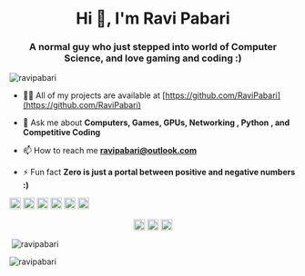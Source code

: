 <h1 align="center">Hi 👋, I'm Ravi Pabari</h1>
<h3 align="center">A normal guy who just stepped into world of Computer Science, and love gaming and coding :)</h3>

<p align="left"> <img src="https://komarev.com/ghpvc/?username=ravipabari" alt="ravipabari" /> </p>

- 👨‍💻 All of my projects are available at [https://github.com/RaviPabari](https://github.com/RaviPabari)

- 💬 Ask me about **Computers, Games, GPUs, Networking , Python , and Competitive Coding**

- 📫 How to reach me **ravipabari@outlook.com**

- ⚡ Fun fact **Zero is just a portal between positive and negative numbers :)**

<p align="left"><img src="https://devicons.github.io/devicon/devicon.git/icons/c/c-original.svg" alt="c" width="20" height="20"/> <img src="https://devicons.github.io/devicon/devicon.git/icons/cplusplus/cplusplus-original.svg" alt="cplusplus" width="20" height="20"/> <img src="https://devicons.github.io/devicon/devicon.git/icons/python/python-original-wordmark.svg" alt="python" width="20" height="20"/> <img src="https://devicons.github.io/devicon/devicon.git/icons/linux/linux-original.svg" alt="linux" width="20" height="20"/> <img src="https://cdn.jsdelivr.net/npm/simple-icons@3.1.0/icons/flutter.svg" alt="flutter" width="20" height="20"/> <img src="https://cdn.jsdelivr.net/npm/simple-icons@3.1.0/icons/dart.svg" alt="dart" width="20" height="20"/></p>

<p align="center">
<a href="https://twitter.com/_ravi_pabari" target="blank"><img align="center" src="https://cdn.jsdelivr.net/npm/simple-icons@3.0.1/icons/twitter.svg" alt="_ravi_pabari" height="20" width="20" /></a>
<a href="https://linkedin.com/in/ravipabari" target="blank"><img align="center" src="https://cdn.jsdelivr.net/npm/simple-icons@3.0.1/icons/linkedin.svg" alt="ravipabari" height="20" width="20" /></a>
<a href="https://instagram.com/ravipabari" target="blank"><img align="center" src="https://cdn.jsdelivr.net/npm/simple-icons@3.0.1/icons/instagram.svg" alt="ravipabari" height="20" width="20" /></a>
</p>
<p>&nbsp;<img align="center" src="https://github-readme-stats.vercel.app/api?username=ravipabari&show_icons=true&theme=merko" alt="ravipabari" /></p>
<p><img align="left" src="https://github-readme-stats.vercel.app/api/top-langs/?username=ravipabari&layout=compact&hide=html&theme=merko" alt="ravipabari" /></p>
